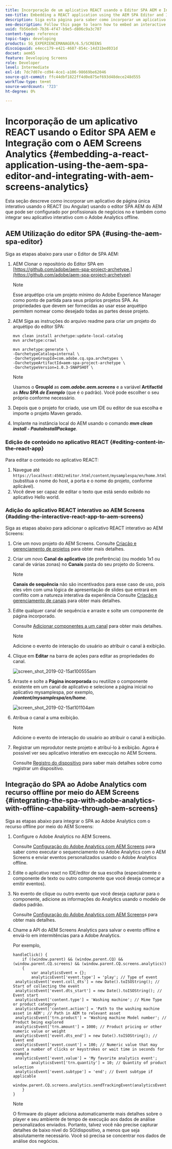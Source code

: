 ```yaml
---
title: Incorporação de um aplicativo REACT usando o Editor SPA AEM e Integração com o AEM Screens Analytics
seo-title: Embedding a REACT application using the AEM SPA Editor and Integrating with AEM Screens Analytics
description: Siga esta página para saber como incorporar um aplicativo de página única interativo usando o REACT (ou Angular) usando o editor do SPA AEM do AEM que pode ser configurado por profissionais de negócios no e também como integrar seu aplicativo interativo com o Adobe Analytics offline.
seo-description: Follow this page to learn how to embed an interactive single page application using REACT (or Angular) using the AEM SPA editor that can be configured by business professionals in AEM and also how to integrate your interactive application with offline Adobe Analytics.
uuid: fb56ede0-7b36-4f47-b9e5-d806c9a3c707
content-type: reference
topic-tags: developing
products: SG_EXPERIENCEMANAGER/6.5/SCREENS
discoiquuid: e4ecc179-e421-4687-854c-14d31bed031d
docset: aem65
feature: Developing Screens
role: Developer
level: Intermediate
exl-id: 7dc7d07e-cd94-4ce1-a106-98669be62046
source-git-commit: ffc44dbf1822ff4d0e875ef693d48dece248d555
workflow-type: tm+mt
source-wordcount: '723'
ht-degree: 0%

---
```


# Incorporação de um aplicativo REACT usando o Editor SPA AEM e Integração com o AEM Screens Analytics {#embedding-a-react-application-using-the-aem-spa-editor-and-integrating-with-aem-screens-analytics}

Esta seção descreve como incorporar um aplicativo de página única interativo usando o REACT (ou Angular) usando o editor SPA AEM do AEM que pode ser configurado por profissionais de negócios no e também como integrar seu aplicativo interativo com o Adobe Analytics offline.

## AEM Utilização do editor SPA {#using-the-aem-spa-editor}

Siga as etapas abaixo para usar o Editor de SPA AEM:

1. AEM Clonar o repositório do Editor SPA em [https://github.com/adobe/aem-spa-project-archetype.](https://github.com/adobe/aem-spa-project-archetype)

   >[!NOTE]
   >
   >Esse arquétipo cria um projeto mínimo do Adobe Experience Manager como ponto de partida para seus próprios projetos SPA. As propriedades que devem ser fornecidas ao usar esse arquétipo permitem nomear como desejado todas as partes desse projeto.

1. AEM Siga as instruções do arquivo readme para criar um projeto do arquétipo do editor SPA:

   ```
   mvn clean install archetype:update-local-catalog
   mvn archetype:crawl
   
   mvn archetype:generate \
   -DarchetypeCatalog=internal \
   -DarchetypeGroupId=com.adobe.cq.spa.archetypes \
   -DarchetypeArtifactId=aem-spa-project-archetype \
   -DarchetypeVersion=1.0.3-SNAPSHOT \
   ```

   >[!NOTE]
   >
   >Usamos o **GroupId** as ***com.adobe.aem.screens*** e a variável **ArtifactId** as ***Meu SPA de Exemplo*** (que é o padrão). Você pode escolher o seu próprio conforme necessário.

1. Depois que o projeto for criado, use um IDE ou editor de sua escolha e importe o projeto Maven gerado.
1. Implante na instância local do AEM usando o comando ***mvn clean install - PautoInstallPackage***.

### Edição de conteúdo no aplicativo REACT {#editing-content-in-the-react-app}

Para editar o conteúdo no aplicativo REACT:

1. Navegue até `https://localhost:4502/editor.html/content/mysamplespa/en/home.html` (substitua o nome do host, a porta e o nome do projeto, conforme aplicável).
1. Você deve ser capaz de editar o texto que está sendo exibido no aplicativo Hello world.

### Adição do aplicativo REACT interativo ao AEM Screens {#adding-the-interactive-react-app-to-aem-screens}

Siga as etapas abaixo para adicionar o aplicativo REACT interativo ao AEM Screens:

1. Crie um novo projeto do AEM Screens. Consulte [Criação e gerenciamento de projetos](creating-a-screens-project.md) para obter mais detalhes.

1. Criar um novo **Canal do aplicativo** (de preferência) (ou modelo 1x1 ou canal de várias zonas) no **Canais** pasta do seu projeto do Screens.

   >[!NOTE]
   >**Canais de sequência** não são incentivados para esse caso de uso, pois eles vêm com uma lógica de apresentação de slides que entrará em conflito com a natureza interativa da experiência
   >Consulte [Criação e gerenciamento de canais](managing-channels.md) para obter mais detalhes.


1. Edite qualquer canal de sequência e arraste e solte um componente de página incorporado.

   Consulte [Adicionar componentes a um canal](adding-components-to-a-channel.md) para obter mais detalhes.

   >[!NOTE]
   >
   >Adicione o evento de interação do usuário ao atribuir o canal à exibição.

1. Clique em **Editar** na barra de ações para editar as propriedades do canal.

   ![screen_shot_2019-02-15at100555am](assets/screen_shot_2019-02-15at100555am.png)

1. Arraste e solte a **Página incorporada** ou reutilize o componente existente em um canal de aplicativo e selecione a página inicial no aplicativo mysamplespa, por exemplo, ***/content/mysamplespa/en/home***.

   ![screen_shot_2019-02-15at101104am](assets/screen_shot_2019-02-15at101104am.png)

1. Atribua o canal a uma exibição.

   >[!NOTE]
   >Adicione o evento de interação do usuário ao atribuir o canal à exibição.

1. Registrar um reprodutor neste projeto e atribuí-lo à exibição. Agora é possível ver seu aplicativo interativo em execução no AEM Screens.

   Consulte [Registro do dispositivo](device-registration.md) para saber mais detalhes sobre como registrar um dispositivo.

## Integração do SPA ao Adobe Analytics com recurso offline por meio do AEM Screens {#integrating-the-spa-with-adobe-analytics-with-offline-capability-through-aem-screens}

Siga as etapas abaixo para integrar o SPA ao Adobe Analytics com o recurso offline por meio do AEM Screens:

1. Configure o Adobe Analytics no AEM Screens.

   Consulte [Configuração do Adobe Analytics com AEM Screens](configuring-adobe-analytics-aem-screens.md) para saber como executar o sequenciamento no Adobe Analytics com o AEM Screens e enviar eventos personalizados usando o Adobe Analytics offline.

1. Edite o aplicativo react no IDE/editor de sua escolha (especialmente o componente de texto ou outro componente que você deseja começar a emitir eventos).
1. No evento de clique ou outro evento que você deseja capturar para o componente, adicione as informações do Analytics usando o modelo de dados padrão.

   Consulte [Configuração do Adobe Analytics com AEM Screens](configuring-adobe-analytics-aem-screens.md)s para obter mais detalhes.

1. Chame a API do AEM Screens Analytics para salvar o evento offline e enviá-lo em intermitências para a Adobe Analytics.

   Por exemplo,

   ```
   handleClick() {
       if ((window.parent) && (window.parent.CQ) && (window.parent.CQ.screens) && (window.parent.CQ.screens.analytics))
       {
           var analyticsEvent = {};
           analyticsEvent['event.type'] = 'play'; // Type of event
    analyticsEvent['event.coll_dts'] = new Date().toISOString(); // Start of collecting the event
    analyticsEvent['event.dts_start'] = new Date().toISOString(); // Event start
    analyticsEvent['content.type'] = 'Washing machine'; // Mime Type or product category
    analyticsEvent['content.action'] = 'Path to the washing machine asset in AEM'; // Path in AEM to relevant asset
    analyticsEvent['trn.product'] = 'Washing machine Model number'; // Product being explored
    analyticsEvent['trn.amount'] = 1000; // Product pricing or other numeric value or weight
    analyticsEvent['event.dts_end'] = new Date().toISOString(); // Event end
    analyticsEvent['event.count'] = 100; // Numeric value that may count a number of clicks or keystrokes or wait time in seconds for example
    analyticsEvent['event.value'] = 'My favorite analytics event';
           analyticsEvent['trn.quantity'] = 10; // Quantity of product selection
    analyticsEvent['event.subtype'] = 'end'; // Event subtype if applicable
    window.parent.CQ.screens.analytics.sendTrackingEvent(analyticsEvent);
       }
   }
   ```

   >[!NOTE]
   >
   >O firmware do player adiciona automaticamente mais detalhes sobre o player e seu ambiente de tempo de execução aos dados de análise personalizados enviados. Portanto, talvez você não precise capturar detalhes de baixo nível do SO/dispositivo, a menos que seja absolutamente necessário. Você só precisa se concentrar nos dados de análise dos negócios.
